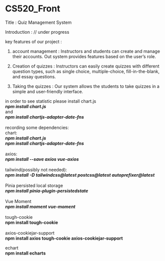# CS520_Front
Title : Quiz Management System

Introduction : // under progress

key features of our project :
1) account management :
Instructors and students can create and      manage their accounts. Out system            provides features based on the user’s        role.

2) Creation of quizzes :
Instructors can easily create quizzes    with different question types, such as single choice, multiple-choice, fill-in-the-blank, and essay questions.

3) Taking the quizzes :
Our system allows the students to take quizzes in a simple and user-friendly interface. 

 
in order to see statistic please install chart.js<br/>
***npm install chart.js***<br/>
and<br/>
***npm install chartjs-adapter-date-fns***<br/>
<br/>
recording some dependencies:<br/>
chart:<br/>
***npm install chart.js***<br/>
***npm install chartjs-adapter-date-fns***<br/>
<br/>
axios:<br/>
***npm install --save axios vue-axios***<br/>
<br/>
tailwind(possibly not needed):<br/>
***npm install -D tailwindcss@latest postcss@latest autoprefixer@latest***<br/>
<br/>
Pinia persisted local storage<br/>
***npm install pinia-plugin-persistedstate***<br/>
<br/>
Vue Moment<br/>
***npm install moment vue-moment***<br/>
<br/>
tough-cookie<br/>
**npm install tough-cookie**<br/>
<br/>
axios-cookiejar-support<br/>
**npm install axios tough-cookie axios-cookiejar-support**<br/>

echart<br/>
**npm install echarts**<br/>

